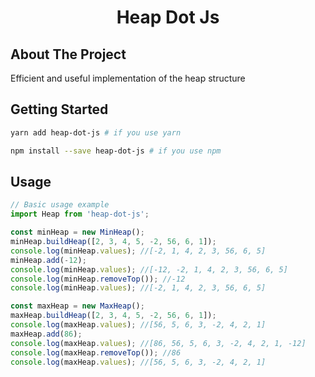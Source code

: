 <h1 align="center">Heap Dot Js</h3>

<!-- ABOUT THE PROJECT -->
## About The Project

Efficient and useful implementation of the heap structure

## Getting Started

```bash
yarn add heap-dot-js # if you use yarn

npm install --save heap-dot-js # if you use npm
```

## Usage
```js
// Basic usage example
import Heap from 'heap-dot-js';

const minHeap = new MinHeap();
minHeap.buildHeap([2, 3, 4, 5, -2, 56, 6, 1]);
console.log(minHeap.values); //[-2, 1, 4, 2, 3, 56, 6, 5]
minHeap.add(-12);
console.log(minHeap.values); //[-12, -2, 1, 4, 2, 3, 56, 6, 5]
console.log(minHeap.removeTop()); //-12
console.log(minHeap.values); //[-2, 1, 4, 2, 3, 56, 6, 5]

const maxHeap = new MaxHeap();
maxHeap.buildHeap([2, 3, 4, 5, -2, 56, 6, 1]);
console.log(maxHeap.values); //[56, 5, 6, 3, -2, 4, 2, 1]
maxHeap.add(86); 
console.log(maxHeap.values); //[86, 56, 5, 6, 3, -2, 4, 2, 1, -12]
console.log(maxHeap.removeTop()); //86
console.log(maxHeap.values); //[56, 5, 6, 3, -2, 4, 2, 1]
```
